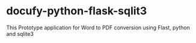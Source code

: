 # docufy-python-flask-sqlit3
This Prototype application for Word to PDF conversion using Flast, python and sqlite3
